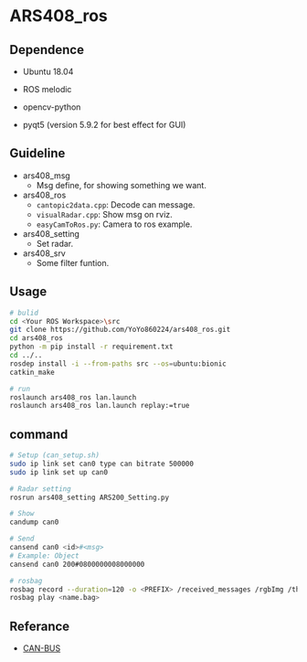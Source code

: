 # ARS408_ros

## Dependence
* Ubuntu 18.04
* ROS melodic

* opencv-python
* pyqt5 (version 5.9.2 for best effect for GUI)

## Guideline
* ars408_msg
    * Msg define, for showing something we want.
* ars408_ros
    * `cantopic2data.cpp`: Decode can message.
    * `visualRadar.cpp`: Show msg on rviz.
    * `easyCamToRos.py`: Camera to ros example.
* ars408_setting 
    * Set radar.
* ars408_srv
    * Some filter funtion.

## Usage
```bash
# bulid
cd <Your ROS Workspace>\src
git clone https://github.com/YoYo860224/ars408_ros.git
cd ars408_ros
python -m pip install -r requirement.txt
cd ../..
rosdep install -i --from-paths src --os=ubuntu:bionic
catkin_make

# run
roslaunch ars408_ros lan.launch
roslaunch ars408_ros lan.launch replay:=true
```

## command
```bash
# Setup (can_setup.sh)
sudo ip link set can0 type can bitrate 500000
sudo ip link set up can0

# Radar setting
rosrun ars408_setting ARS200_Setting.py 

# Show
candump can0

# Send
cansend can0 <id>#<msg>
# Example: Object
cansend can0 200#0800000008000000

# rosbag
rosbag record --duration=120 -o <PREFIX> /received_messages /rgbImg /thermalImg /speed /zaxis
rosbag play <name.bag>
```

## Referance
* [CAN-BUS](https://hackmd.io/@yoyo860224/HkkAS9F88)
